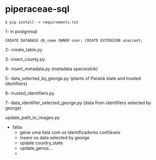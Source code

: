 # piperaceae-sql

``
$ pip install -r requirements.txt
``

1- in postgresql: 

``
    CREATE DATABASE db_name OWNER user;
    CREATE EXTENSION unaccent;
``


2- create_table.py

3- insert_county.py

4- insert_metadata.py (metadata specieslink)

5- data_selected_by_george.py (plants of Paraná state and trusted identifiers)

6- trusted_identifiers.py

7- data_identifier_selected_george.py (data from identifiers selected by george)


update_path_to_images.py

- falta:
  - gerar uma lista com os identificadores confiáveis
  - insere os data selected by george
  - update country_state
  - update_genus...
  - 